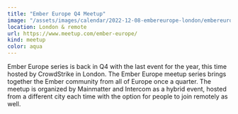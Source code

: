 ```yaml
---
title: "Ember Europe Q4 Meetup"
image: "/assets/images/calendar/2022-12-08-embereurope-london/embereurope.png"
location: London & remote
url: https://www.meetup.com/ember-europe/
kind: meetup
color: aqua
---
```


Ember Europe series is back in Q4 with the last event for the year, this time
hosted by CrowdStrike in London. The Ember Europe meetup series brings together
the Ember community from all of Europe once a quarter. The meetup is organized
by Mainmatter and Intercom as a hybrid event, hosted from a different city each
time with the option for people to join remotely as well.
